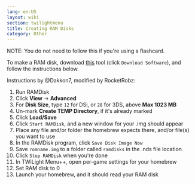 ```yaml
---
lang: en-US
layout: wiki
section: twilightmenu
title: Creating RAM Disks
category: Other
---
```


NOTE: You do not need to follow this if you're using a flashcard.

To make a RAM disk, download [this](http://memory.dataram.com/products-and-services/software/ramdisk#freeware) tool (click `Download Software`), and follow the instructions below.

Instructions by @Dakkon7, modified by RocketRobz:

1. Run RAMDisk
1. Click **View** -> **Advanced**
1. For **Disk Size**, type `12` for DSi, or `28` for 3DS, above **Max 1023 MB**
1. Un-mark **Create TEMP Directory**, if it's already marked
1. Click **Load/Save**
1. Click `Start RAMDisk`, and a new window for your .img should appear
1. Place any file and/or folder the homebrew expects there, and/or file(s) you want to use
1. In the RAMDisk program, click `Save Disk Image Now`
1. Save `romname.img` to a folder called `ramdisks` in the .nds file location
1. Click `Stop RAMDisk` when you're done
1. In TWiLight Menu++, open per-game settings for your homebrew
1. Set RAM disk to 0
1. Launch your homebrew, and it should read your RAM disk
